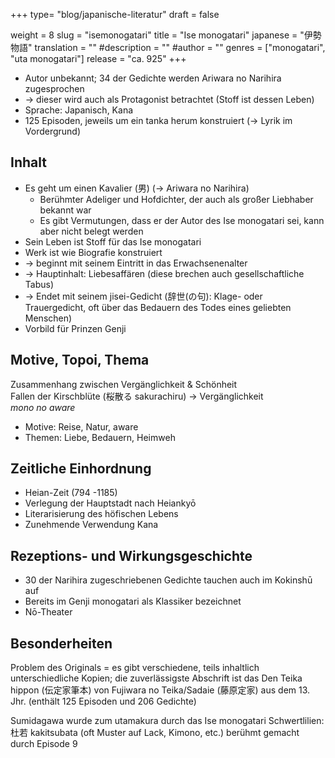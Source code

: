 +++
type= "blog/japanische-literatur"
draft = false

weight = 8
slug = "isemonogatari"
title = "Ise monogatari"
japanese = "伊勢物語"
translation = ""
#description = ""
#author = ""
genres = ["monogatari", "uta monogatari"]
release = "ca. 925"
+++

- Autor unbekannt; 34 der Gedichte werden Ariwara no Narihira zugesprochen
- -> dieser wird auch als Protagonist betrachtet (Stoff ist dessen Leben)
- Sprache: Japanisch, Kana
- 125 Episoden, jeweils um ein tanka herum konstruiert (-> Lyrik im Vordergrund)

## Inhalt

- Es geht um einen Kavalier (男) (-> Ariwara no Narihira)
  - Berühmter Adeliger und Hofdichter, der auch als großer Liebhaber bekannt war
  - Es gibt Vermutungen, dass er der Autor des Ise monogatari sei, kann aber nicht belegt werden
- Sein Leben ist Stoff für das Ise monogatari
- Werk ist wie Biografie konstruiert
- -> beginnt mit seinem Eintritt in das Erwachsenenalter
- -> Hauptinhalt: Liebesaffären (diese brechen auch gesellschaftliche Tabus)
- -> Endet mit seinem jisei-Gedicht (辞世(の句): Klage- oder Trauergedicht, oft über das Bedauern des Todes eines geliebten Menschen)
- Vorbild für Prinzen Genji

## Motive, Topoi, Thema

Zusammenhang zwischen Vergänglichkeit & Schönheit  
Fallen der Kirschblüte (桜散る sakurachiru) -> Vergänglichkeit  
*mono no aware*

- Motive: Reise, Natur, aware
- Themen: Liebe, Bedauern, Heimweh

## Zeitliche Einhordnung

- Heian-Zeit (794 -1185)
- Verlegung der Hauptstadt nach Heiankyō
- Literarisierung des höfischen Lebens
- Zunehmende Verwendung Kana

## Rezeptions- und Wirkungsgeschichte

- 30 der Narihira zugeschriebenen Gedichte tauchen auch im Kokinshū auf
- Bereits im Genji monogatari als Klassiker bezeichnet
- Nō-Theater

## Besonderheiten

Problem des Originals = es gibt verschiedene, teils inhaltlich unterschiedliche Kopien;
die zuverlässigste Abschrift ist das Den Teika hippon (伝定家筆本) von Fujiwara no Teika/Sadaie
(藤原定家) aus dem 13. Jhr. (enthält 125 Episoden und 206 Gedichte)

Sumidagawa wurde zum utamakura durch das Ise monogatari
Schwertlilien: 杜若 kakitsubata (oft Muster auf Lack, Kimono, etc.) berühmt gemacht durch Episode 9
